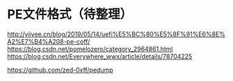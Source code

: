 # PE文件格式（待整理）

http://yiiyee.cn/blog/2019/05/14/uefi%E5%BC%80%E5%8F%91%E6%8E%A2%E7%B4%A208-pe-coff/
https://blog.csdn.net/pomelozero/category_2964861.html
https://blog.csdn.net/Everywhere_wwx/article/details/78704225

https://github.com/zed-0xff/pedump